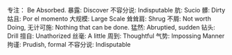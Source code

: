 专注： Be Absorbed. 
暴露: Discover
不容分说: Indisputable
肮: Sucio
髒: Dirty
姑且: Por el momento
大规模: Large Scale
耸耸肩: Shrug
不屑: Not worth Doing, 
无计可施: Nothing that can be done.
猛然: Abruptied, sudden
钻头: Drill
擅自: Unathorized
丝毫: A little
周到: Thoughtful
气势: Impossing Manner
拘谨: Prudish, formal
不容分说: Indisputable


